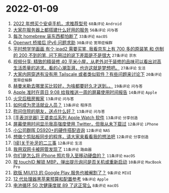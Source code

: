 # 2022-01-09

1. [2022 年想买个安卓手机，求推荐型号](https://www.v2ex.com/t/827105) `68条评论` `Android`
1. [大家在服务器上都搭建什么好用的服务](https://www.v2ex.com/t/827109) `56条评论` `问与答`
1. [每次 homebrew 装东西都怕断了](https://www.v2ex.com/t/827088) `33条评论` `macOS`
1. [Openwrt 桥接后 IPv6 问题求助](https://www.v2ex.com/t/827161) `30条评论` `宽带症候群`
1. [平时想学学画画 有个 ipad2 需要买笔, 我看京东上有 700 多的原装笔 和 仿制的 200 不到的笔, 问下用过的说下差距是不是很大](https://www.v2ex.com/t/827079) `27条评论` `京东`
1. [视频分享: 精致的精装修 40 平米小屋，从老外对于装修的品味可以看出对高生活质量的追求。看的心潮澎湃，也许这就是梦想吧。](https://www.v2ex.com/t/827093) `27条评论` `生活`
1. [大家内网穿透有没有用 Tailscale 或者类似软件？有些问题来讨论下](https://www.v2ex.com/t/827081) `20条评论` `宽带症候群`
1. [赫曼米勒去哪里买比较好，为啥都要好久才送到。。](https://www.v2ex.com/t/827102) `19条评论` `问与答`
1. [Apple 准时在周日 9:08 给我推送一周的屏幕使用时间报告](https://www.v2ex.com/t/827143) `14条评论` `Apple`
1. [火灾后租房搬家](https://www.v2ex.com/t/827162) `13条评论` `问与答`
1. [如何成为灵活就业人员？](https://www.v2ex.com/t/827158) `13条评论` `程序员`
1. [慰问住院的朋友，送点什么好？](https://www.v2ex.com/t/827123) `13条评论` `问与答`
1. [[手表浏览器] 王婆卖瓜系列 Apple Watch 软件](https://www.v2ex.com/t/827120) `13条评论` `分享创造`
1. [屏幕使用时间显示我高强度使用 Twitter，但我从未下载过](https://www.v2ex.com/t/827133) `12条评论` `iPhone`
1. [小公司群晖 DS920+的硬件搭配咨询](https://www.v2ex.com/t/827116) `12条评论` `NAS`
1. [想做个剪贴板同步的程序，请大家来看看我的想法吧](https://www.v2ex.com/t/827112) `12条评论` `分享创造`
1. [[续]关于补牙的二三事](https://www.v2ex.com/t/827103) `12条评论` `生活`
1. [我用双网卡被网管发现了](https://www.v2ex.com/t/827166) `11条评论` `路由器`
1. [你们是怎么将 iPhone 照片导入至移动硬盘的？](https://www.v2ex.com/t/827114) `11条评论` `macOS`
1. [按 touchID 解锁 MBP，弹出提示询问是否关机或重新启动](https://www.v2ex.com/t/827134) `10条评论` `MacBook Pro`
1. [欧版 MIUI13 的 Google Play 服务也被阉割了？](https://www.v2ex.com/t/827138) `9条评论` `MIUI`
1. [12 代处理器黑苹果预算和配置参考](https://www.v2ex.com/t/827092) `9条评论` `Apple`
1. [电池循环 50 次健康度就 89 了这正常么](https://www.v2ex.com/t/827172) `8条评论` `macOS`
